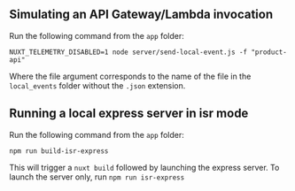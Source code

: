 ## Simulating an API Gateway/Lambda invocation

Run the following command from the `app` folder:

`NUXT_TELEMETRY_DISABLED=1 node server/send-local-event.js -f "product-api"`

Where the file argument corresponds to the name of the file in the `local_events` folder without the `.json` extension.

## Running a local express server in isr mode

Run the following command from the `app` folder:

`npm run build-isr-express`

This will trigger a `nuxt build` followed by launching the express server. To launch the server only, run `npm run isr-express`